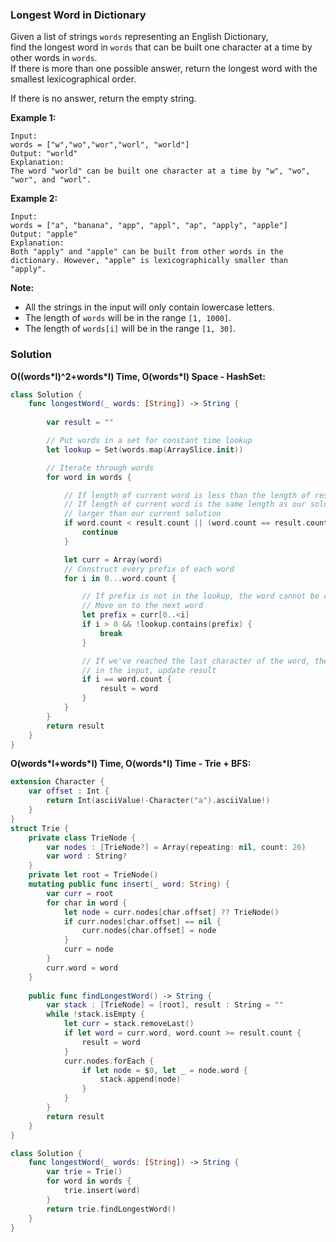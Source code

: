 
### Longest Word in Dictionary

Given a list of strings `words` representing an English Dictionary,</br> 
find the longest word in `words` that can be built one character at a time by other words in `words`.</br> 
If there is more than one possible answer, return the longest word with the smallest lexicographical order.

If there is no answer, return the empty string.

__Example 1:__
```
Input: 
words = ["w","wo","wor","worl", "world"]
Output: "world"
Explanation: 
The word "world" can be built one character at a time by "w", "wo", "wor", and "worl".
```
__Example 2:__
```
Input: 
words = ["a", "banana", "app", "appl", "ap", "apply", "apple"]
Output: "apple"
Explanation: 
Both "apply" and "apple" can be built from other words in the dictionary. However, "apple" is lexicographically smaller than "apply".
```

__Note:__
* All the strings in the input will only contain lowercase letters.
* The length of `words` will be in the range `[1, 1000]`.
* The length of `words[i]` will be in the range `[1, 30]`.

### Solution
__O((words\*l)^2+words\*l) Time, O(words\*l) Space - HashSet:__
```Swift
class Solution {
    func longestWord(_ words: [String]) -> String {
        
        var result = ""

        // Put words in a set for constant time lookup
        let lookup = Set(words.map(ArraySlice.init))

        // Iterate through words
        for word in words {

            // If length of current word is less than the length of result, this word will not be our solution
            // If length of current word is the same length as our solution, only consider the word if it's lexicographically
            // larger than our current solution
            if word.count < result.count || (word.count == result.count && word > result) {
                continue
            }

            let curr = Array(word)
            // Construct every prefix of each word
            for i in 0...word.count {

                // If prefix is not in the lookup, the word cannot be constructed from other words in the input
                // Move on to the next word
                let prefix = curr[0..<i]
                if i > 0 && !lookup.contains(prefix) {
                    break
                }

                // If we've reached the last character of the word, the word can be constructed from all other words
                // in the input, update result
                if i == word.count {
                    result = word
                }
            }
        }
        return result
    }
}
```
__O(words\*l+words\*l) Time, O(words\*l) Time - Trie + BFS:__
```Swift
extension Character {
    var offset : Int {
        return Int(asciiValue!-Character("a").asciiValue!)
    }
}
struct Trie {
    private class TrieNode {
        var nodes : [TrieNode?] = Array(repeating: nil, count: 26)
        var word : String?
    }
    private let root = TrieNode()
    mutating public func insert(_ word: String) {
        var curr = root
        for char in word {
            let node = curr.nodes[char.offset] ?? TrieNode()
            if curr.nodes[char.offset] == nil {
                curr.nodes[char.offset] = node
            }
            curr = node
        }
        curr.word = word
    }
    
    public func findLongestWord() -> String {
        var stack : [TrieNode] = [root], result : String = ""
        while !stack.isEmpty {
            let curr = stack.removeLast()
            if let word = curr.word, word.count >= result.count {
                result = word
            }
            curr.nodes.forEach {
                if let node = $0, let _ = node.word {
                    stack.append(node)
                }
            }
        }
        return result
    }
}

class Solution {
    func longestWord(_ words: [String]) -> String {
        var trie = Trie()
        for word in words {
            trie.insert(word)
        }
        return trie.findLongestWord()
    }
}
```